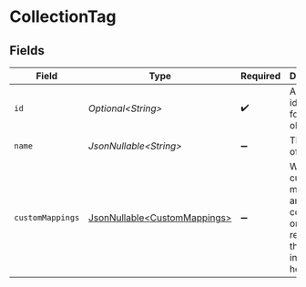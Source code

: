 # CollectionTag


## Fields

| Field                                                                             | Type                                                                              | Required                                                                          | Description                                                                       | Example                                                                           |
| --------------------------------------------------------------------------------- | --------------------------------------------------------------------------------- | --------------------------------------------------------------------------------- | --------------------------------------------------------------------------------- | --------------------------------------------------------------------------------- |
| `id`                                                                              | *Optional\<String>*                                                               | :heavy_check_mark:                                                                | A unique identifier for an object.                                                | 12345                                                                             |
| `name`                                                                            | *JsonNullable\<String>*                                                           | :heavy_minus_sign:                                                                | The name of the tag.                                                              | User Experience                                                                   |
| `customMappings`                                                                  | [JsonNullable\<CustomMappings>](../../models/components/CustomMappings.md)        | :heavy_minus_sign:                                                                | When custom mappings are configured on the resource, the result is included here. |                                                                                   |